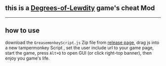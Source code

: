 ## this is a [Degrees-of-Lewdity](https://eltirosto.github.io/Degrees-of-Lewdity-Chinese-Localization/) game's cheat Mod

---
## how to use

download the `GreasemonkeyScript.js` Zip file from [release page](https://github.com/Lyoko-Jeremie/Degrees-of-Lewdity_Cheats-Mod/releases),
drag js into a new tampermonkey Script , set the user include url to your game page,
start the game, press `Alt+Q` to open GUI (or click right-top banner), then enjoy you game's life.

